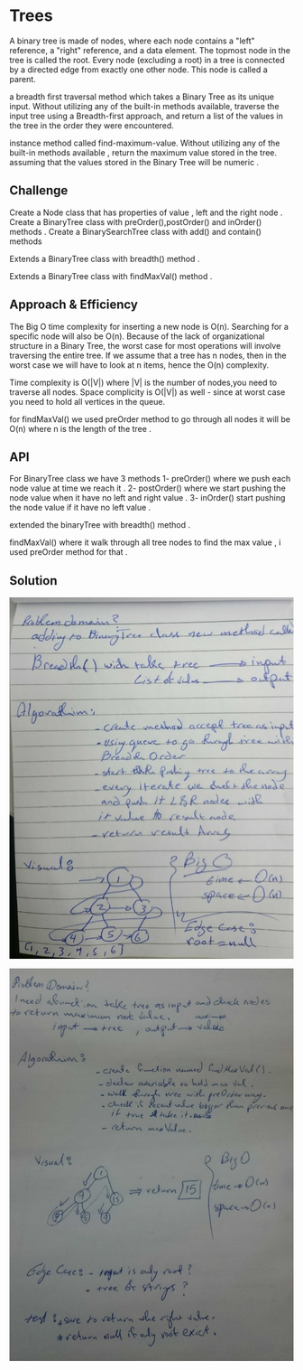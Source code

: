 # Trees
<!-- Short summary or background information -->
A binary tree is made of nodes, where each node contains a "left" reference, a "right" reference, and a data element.
The topmost node in the tree is called the root. 
Every node (excluding a root) in a tree is connected by a directed edge from exactly one other node. 
This node is called a parent.

<!-- code challenge 17 -->
a breadth first traversal method which takes a Binary Tree as its unique input.
 Without utilizing any of the built-in methods available, traverse the input tree using a Breadth-first approach, and return a list of the values in the tree in the order they were encountered.

 <!-- code challenge 18 -->
instance method called find-maximum-value. 
Without utilizing any of the built-in methods available , return the maximum value stored in the tree.
assuming that the values stored in the Binary Tree will be numeric .



## Challenge
<!-- Description of the challenge -->
Create a Node class that has properties of value , left and the right node .
Create a BinaryTree class with preOrder(),postOrder() and inOrder() methods .
Create a BinarySearchTree class with add() and contain() methods

<!-- code challenge 17 -->
Extends a BinaryTree class with breadth() method .

<!-- code challenge 18 -->
Extends a BinaryTree class with findMaxVal() method .




## Approach & Efficiency
<!-- What approach did you take? Why? What is the Big O space/time for this approach? -->

The Big O time complexity for inserting a new node is O(n).
Searching for a specific node will also be O(n). 
Because of the lack of organizational structure in a Binary Tree, the worst case for most operations will involve traversing the entire tree. 
If we assume that a tree has n nodes, then in the worst case we will have to look at n items, hence the O(n) complexity.

<!-- code challenge 17 -->
Time complexity is O(|V|) where |V| is the number of nodes,you need to traverse all nodes.
Space complicity is O(|V|) as well - since at worst case you need to hold all vertices in the queue.

<!-- code challenge 18 -->
 for findMaxVal() we used preOrder method to go through all nodes it will be O(n) where n is the length of the tree .




## API
<!-- Description of each method publicly available in each of your trees -->

For BinaryTree class we have 3 methods 
1- preOrder() where we push each node value at time we reach it .
2- postOrder() where we start pushing the node value when it have no left and right value .
3- inOrder() start pushing the node value if it have no left value .   

<!-- code challenge 17 -->
extended the binaryTree with breadth() method .

<!-- code challenge 18 -->
findMaxVal() where it walk through all tree nodes to find the max value , i used preOrder method for that .


## Solution
<!-- Embedded whiteboard image -->

<!-- code challenge 17 -->
![](../../assets/depth.jpg)

<!-- code challenge 18 -->
![](../../assets/maxval.jpg)


